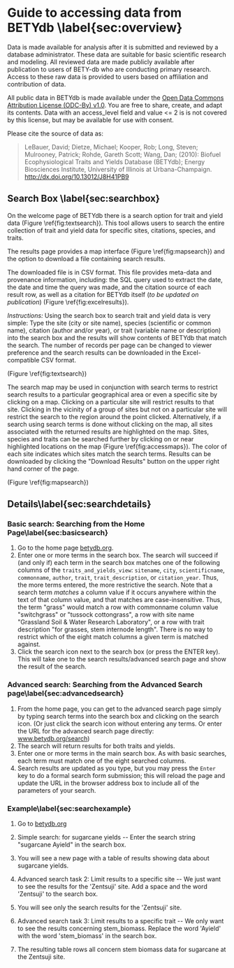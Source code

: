 
# Guide to accessing data from BETYdb \label{sec:overview}

Data is made available for analysis after it is submitted and reviewed by a database administrator. These data are suitable for basic scientific research and modeling. All reviewed data are made publicly available after publication to users of BETY-db who are conducting primary research. Access to these raw data is provided to users based on affiliation and contribution of data.

All public data in BETYdb is made available under the [Open Data Commons Attribution License (ODC-By) v1.0](http://opendatacommons.org/licenses/by/1-0/). You are free to share, create, and adapt its contents. Data with an access_level field and value <= 2 is is not covered by this license, but may be available for use with consent.

Please cite the source of data as:

> LeBauer, David; Dietze, Michael; Kooper, Rob; Long, Steven; Mulrooney, Patrick; Rohde, Gareth Scott; Wang, Dan; (2010): Biofuel Ecophysiological Traits and Yields Database (BETYdb); Energy Biosciences Institute, University of Illinois at Urbana-Champaign. http://dx.doi.org/10.13012/J8H41PB9



## Search Box \label{sec:searchbox}

On the welcome page of BETYdb there is a search option for trait and yield data (Figure \ref{fig:textsearch}). This tool allows users to search the entire collection of trait and yield data for specific sites, citations, species, and traits.

The results page provides a map interface (Figure \ref{fig:mapsearch}) and the option to download a file containing search results.

The downloaded file is in CSV format. This file provides meta-data and provenance information, including: the SQL query used to extract the date, the date and time the query was made, and the citation source of each result row, as well as a citation for BETYdb itself (_to be updated on publication_) (Figure \ref{fig:excelresults}).


_Instructions:_ Using the search box to search trait and yield data is very simple: Type the site (city or site name), species (scientific or common name), citation (author and/or year), or trait (variable name or description) into the search box and the results will show contents of BETYdb that match the search. The number of records per page can be changed to viewer preference and the search results can be downloaded in the Excel-compatible CSV format. 

(Figure \ref{fig:textsearch})


The search map may be used in conjunction with search terms to restrict search results to a particular geographical area or even a specific site by clicking on a map.  Clicking on a particular site will restrict results to that site.  Clicking in the vicinity of a group of sites but not on a particular site will restrict the search to the region around the point clicked. Alternatively, if a search using search terms is done without clicking on the map, all sites associated with the returned results are highlighted on the map. Sites, species and traits can be searched further by clicking on or near highlighted locations on the map (Figure \ref{fig:accessmaps}). The color of each site indicates which sites match the search terms. Results can be downloaded by clicking the "Download Results" button on the upper right hand corner of the page. 

(Figure \ref{fig:mapsearch})

## Details\label{sec:searchdetails}

### Basic search: Searching from the Home Page\label{sec:basicsearch}

1.	Go to the home page [betydb.org](https://www.betydb.org). 
2.	Enter one or more terms in the search box.  The search will succeed if (and only if) each term in the search box matches one of the following columns of the `traits_and_yields_view`: `sitename`, `city`, `scientificname`, `commonname`, `author`, `trait`, `trait_description`, or `citation_year`.  Thus, the more terms entered, the more restrictive the search. Note that a search term _matches_ a column value if it occurs anywhere within the text of that column value, and that matches are case-insensitive.  Thus, the term "grass" would match a row with commonname column value "switchgrass" or "tussock cottongrass", a row with site name "Grassland Soil & Water Research Laboratory", or a row with trait description "for grasses, stem internode length".  There is no way to restrict which of the eight match columns a given term is matched against.
3.	Click the search icon next to the search box (or press the ENTER key).  This will take one to the search results/advanced search page and show the result of the search.

### Advanced search: Searching from the Advanced Search page\label{sec:advancedsearch}

1.	From the home page, you can get to the advanced search page simply by typing search terms into the search box and clicking on the search icon.  (Or just click the search icon without entering any terms.  Or enter the URL for the advanced search page directly: www.betydb.org/search)
2.	The search will return results for both traits and yields.
3.	Enter one or more terms in the main search box.  As with basic searches, each term must match one of the eight searched columns.
4.	Search results are updated as you type, but you may press the `Enter` key to do a formal search form submission; this will reload the page and update the URL in the browser address box to include all of the parameters of your search.



### Example\label{sec:searchexample}

1. Go to [betydb.org](https://www.betydb.org)
2. Simple search: for sugarcane yields -- Enter the search string "sugarcane Ayield" in the search box.

3. You will see a new page with a table of results showing data about sugarcane yields.
6. Advanced search task 2: Limit results to a specific site -- We just want to see the results for the 'Zentsuji' site.  Add a space and the word 'Zentsuji' to the search box.
7. You will see only the search results for the 'Zentsuji' site.
8. Advanced search task 3: Limit results to a specific trait -- We only want to see the results concerning stem\_biomass.  Replace the word 'Ayield' with the word 'stem\_biomass' in the search box.
9. The resulting table rows all concern stem biomass data for sugarcane at the Zentsuji site.

